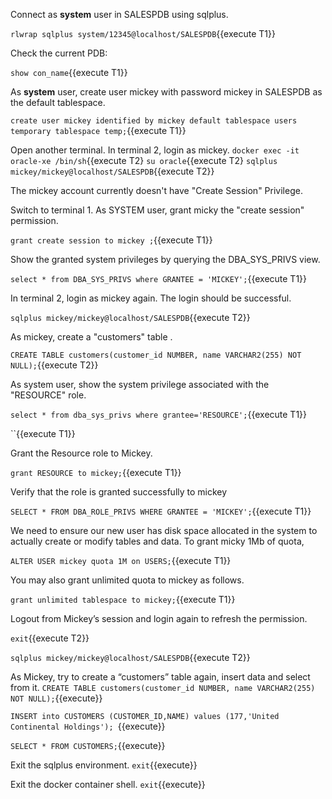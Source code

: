 Connect as **system** user in SALESPDB using sqlplus.

`rlwrap sqlplus system/12345@localhost/SALESPDB`{{execute T1}}


Check the current PDB: 

`show con_name`{{execute T1}}


As **system** user, create user mickey with password mickey in SALESPDB as the default tablespace.

`create user mickey identified by mickey default tablespace users temporary tablespace temp;`{{execute T1}}


Open another terminal. In terminal 2, login as mickey.
`docker exec -it oracle-xe /bin/sh`{{execute T2}
`su oracle`{{execute T2}
`sqlplus mickey/mickey@localhost/SALESPDB`{{execute T2}}

The mickey account currently doesn't have "Create Session" Privilege.


Switch to terminal 1. As SYSTEM user, grant micky the  "create session" permission.

`grant create session to mickey ;`{{execute T1}}


Show the granted system privileges by querying the DBA_SYS_PRIVS view.

`select * from DBA_SYS_PRIVS where GRANTEE = 'MICKEY';`{{execute T1}}


In terminal 2, login as mickey again. The login should be successful.

`sqlplus mickey/mickey@localhost/SALESPDB`{{execute T2}}


As mickey, create a "customers" table .

`CREATE TABLE customers(customer_id NUMBER, name VARCHAR2(255) NOT NULL);`{{execute T2}}


As system user, show the system privilege associated with the "RESOURCE" role.

`select * from dba_sys_privs where grantee='RESOURCE';`{{execute T1}}

``{{execute T1}}


Grant the Resource role to Mickey.

`grant RESOURCE to mickey;`{{execute T1}}


Verify that the role is granted successfully to mickey

`SELECT * FROM DBA_ROLE_PRIVS WHERE GRANTEE = 'MICKEY';`{{execute T1}}


We need to ensure our new user has disk space allocated in the system to actually create or modify tables and data. To grant micky 1Mb of quota, 

`ALTER USER mickey quota 1M on USERS;`{{execute T1}}

You may also grant unlimited quota to mickey as follows.

`grant unlimited tablespace to mickey;`{{execute T1}}


Logout from Mickey’s session and login again to refresh the permission.

`exit`{{execute T2}}

`sqlplus mickey/mickey@localhost/SALESPDB`{{execute T2}}


As Mickey, try to create a “customers” table again, insert data and select from it.
`CREATE TABLE customers(customer_id NUMBER, name VARCHAR2(255) NOT NULL);`{{execute}}

`INSERT into CUSTOMERS (CUSTOMER_ID,NAME) values (177,'United Continental Holdings'); `{{execute}}

`SELECT * FROM CUSTOMERS;`{{execute}}

Exit the sqlplus environment.
`exit`{{execute}}

Exit the docker container shell.
`exit`{{execute}}

